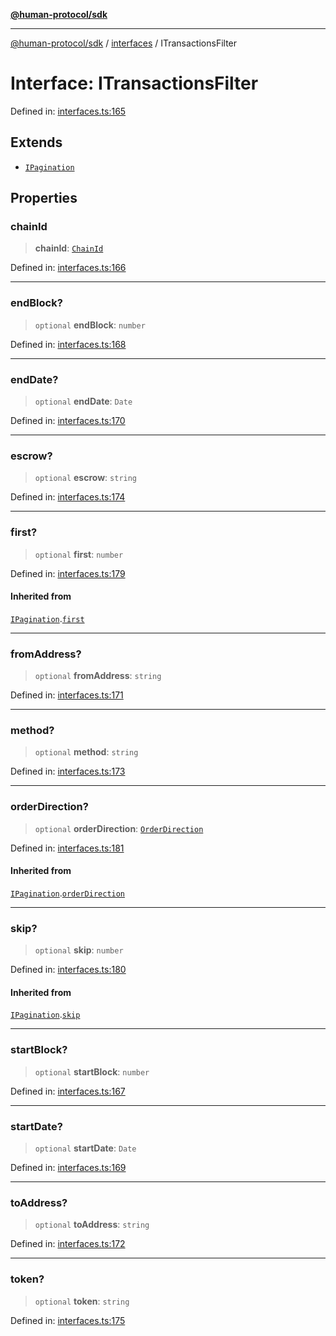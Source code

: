 [**@human-protocol/sdk**](../../README.md)

***

[@human-protocol/sdk](../../modules.md) / [interfaces](../README.md) / ITransactionsFilter

# Interface: ITransactionsFilter

Defined in: [interfaces.ts:165](https://github.com/humanprotocol/human-protocol/blob/e2535128eb5f5be411c1a30e3ae041b00d889adf/packages/sdk/typescript/human-protocol-sdk/src/interfaces.ts#L165)

## Extends

- [`IPagination`](IPagination.md)

## Properties

### chainId

> **chainId**: [`ChainId`](../../enums/enumerations/ChainId.md)

Defined in: [interfaces.ts:166](https://github.com/humanprotocol/human-protocol/blob/e2535128eb5f5be411c1a30e3ae041b00d889adf/packages/sdk/typescript/human-protocol-sdk/src/interfaces.ts#L166)

***

### endBlock?

> `optional` **endBlock**: `number`

Defined in: [interfaces.ts:168](https://github.com/humanprotocol/human-protocol/blob/e2535128eb5f5be411c1a30e3ae041b00d889adf/packages/sdk/typescript/human-protocol-sdk/src/interfaces.ts#L168)

***

### endDate?

> `optional` **endDate**: `Date`

Defined in: [interfaces.ts:170](https://github.com/humanprotocol/human-protocol/blob/e2535128eb5f5be411c1a30e3ae041b00d889adf/packages/sdk/typescript/human-protocol-sdk/src/interfaces.ts#L170)

***

### escrow?

> `optional` **escrow**: `string`

Defined in: [interfaces.ts:174](https://github.com/humanprotocol/human-protocol/blob/e2535128eb5f5be411c1a30e3ae041b00d889adf/packages/sdk/typescript/human-protocol-sdk/src/interfaces.ts#L174)

***

### first?

> `optional` **first**: `number`

Defined in: [interfaces.ts:179](https://github.com/humanprotocol/human-protocol/blob/e2535128eb5f5be411c1a30e3ae041b00d889adf/packages/sdk/typescript/human-protocol-sdk/src/interfaces.ts#L179)

#### Inherited from

[`IPagination`](IPagination.md).[`first`](IPagination.md#first)

***

### fromAddress?

> `optional` **fromAddress**: `string`

Defined in: [interfaces.ts:171](https://github.com/humanprotocol/human-protocol/blob/e2535128eb5f5be411c1a30e3ae041b00d889adf/packages/sdk/typescript/human-protocol-sdk/src/interfaces.ts#L171)

***

### method?

> `optional` **method**: `string`

Defined in: [interfaces.ts:173](https://github.com/humanprotocol/human-protocol/blob/e2535128eb5f5be411c1a30e3ae041b00d889adf/packages/sdk/typescript/human-protocol-sdk/src/interfaces.ts#L173)

***

### orderDirection?

> `optional` **orderDirection**: [`OrderDirection`](../../enums/enumerations/OrderDirection.md)

Defined in: [interfaces.ts:181](https://github.com/humanprotocol/human-protocol/blob/e2535128eb5f5be411c1a30e3ae041b00d889adf/packages/sdk/typescript/human-protocol-sdk/src/interfaces.ts#L181)

#### Inherited from

[`IPagination`](IPagination.md).[`orderDirection`](IPagination.md#orderdirection)

***

### skip?

> `optional` **skip**: `number`

Defined in: [interfaces.ts:180](https://github.com/humanprotocol/human-protocol/blob/e2535128eb5f5be411c1a30e3ae041b00d889adf/packages/sdk/typescript/human-protocol-sdk/src/interfaces.ts#L180)

#### Inherited from

[`IPagination`](IPagination.md).[`skip`](IPagination.md#skip)

***

### startBlock?

> `optional` **startBlock**: `number`

Defined in: [interfaces.ts:167](https://github.com/humanprotocol/human-protocol/blob/e2535128eb5f5be411c1a30e3ae041b00d889adf/packages/sdk/typescript/human-protocol-sdk/src/interfaces.ts#L167)

***

### startDate?

> `optional` **startDate**: `Date`

Defined in: [interfaces.ts:169](https://github.com/humanprotocol/human-protocol/blob/e2535128eb5f5be411c1a30e3ae041b00d889adf/packages/sdk/typescript/human-protocol-sdk/src/interfaces.ts#L169)

***

### toAddress?

> `optional` **toAddress**: `string`

Defined in: [interfaces.ts:172](https://github.com/humanprotocol/human-protocol/blob/e2535128eb5f5be411c1a30e3ae041b00d889adf/packages/sdk/typescript/human-protocol-sdk/src/interfaces.ts#L172)

***

### token?

> `optional` **token**: `string`

Defined in: [interfaces.ts:175](https://github.com/humanprotocol/human-protocol/blob/e2535128eb5f5be411c1a30e3ae041b00d889adf/packages/sdk/typescript/human-protocol-sdk/src/interfaces.ts#L175)
